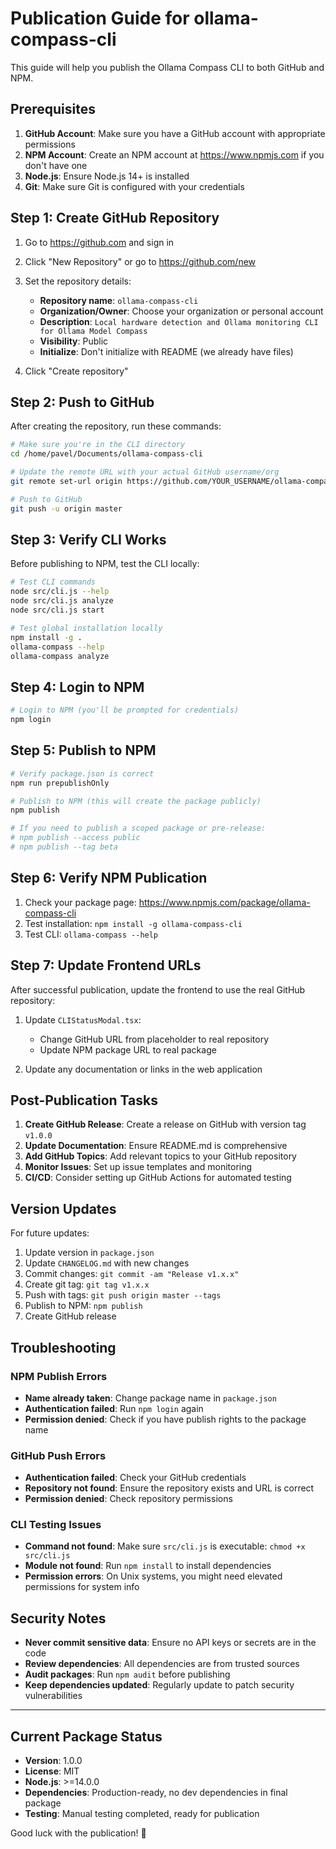 # Publication Guide for ollama-compass-cli

This guide will help you publish the Ollama Compass CLI to both GitHub and NPM.

## Prerequisites

1. **GitHub Account**: Make sure you have a GitHub account with appropriate permissions
2. **NPM Account**: Create an NPM account at https://www.npmjs.com if you don't have one
3. **Node.js**: Ensure Node.js 14+ is installed
4. **Git**: Make sure Git is configured with your credentials

## Step 1: Create GitHub Repository

1. Go to https://github.com and sign in
2. Click "New Repository" or go to https://github.com/new
3. Set the repository details:
   - **Repository name**: `ollama-compass-cli`
   - **Organization/Owner**: Choose your organization or personal account
   - **Description**: `Local hardware detection and Ollama monitoring CLI for Ollama Model Compass`
   - **Visibility**: Public
   - **Initialize**: Don't initialize with README (we already have files)

4. Click "Create repository"

## Step 2: Push to GitHub

After creating the repository, run these commands:

```bash
# Make sure you're in the CLI directory
cd /home/pavel/Documents/ollama-compass-cli

# Update the remote URL with your actual GitHub username/org
git remote set-url origin https://github.com/YOUR_USERNAME/ollama-compass-cli.git

# Push to GitHub
git push -u origin master
```

## Step 3: Verify CLI Works

Before publishing to NPM, test the CLI locally:

```bash
# Test CLI commands
node src/cli.js --help
node src/cli.js analyze
node src/cli.js start

# Test global installation locally
npm install -g .
ollama-compass --help
ollama-compass analyze
```

## Step 4: Login to NPM

```bash
# Login to NPM (you'll be prompted for credentials)
npm login
```

## Step 5: Publish to NPM

```bash
# Verify package.json is correct
npm run prepublishOnly

# Publish to NPM (this will create the package publicly)
npm publish

# If you need to publish a scoped package or pre-release:
# npm publish --access public
# npm publish --tag beta
```

## Step 6: Verify NPM Publication

1. Check your package page: https://www.npmjs.com/package/ollama-compass-cli
2. Test installation: `npm install -g ollama-compass-cli`
3. Test CLI: `ollama-compass --help`

## Step 7: Update Frontend URLs

After successful publication, update the frontend to use the real GitHub repository:

1. Update `CLIStatusModal.tsx`:
   - Change GitHub URL from placeholder to real repository
   - Update NPM package URL to real package

2. Update any documentation or links in the web application

## Post-Publication Tasks

1. **Create GitHub Release**: Create a release on GitHub with version tag `v1.0.0`
2. **Update Documentation**: Ensure README.md is comprehensive
3. **Add GitHub Topics**: Add relevant topics to your GitHub repository
4. **Monitor Issues**: Set up issue templates and monitoring
5. **CI/CD**: Consider setting up GitHub Actions for automated testing

## Version Updates

For future updates:

1. Update version in `package.json`
2. Update `CHANGELOG.md` with new changes
3. Commit changes: `git commit -am "Release v1.x.x"`
4. Create git tag: `git tag v1.x.x`
5. Push with tags: `git push origin master --tags`
6. Publish to NPM: `npm publish`
7. Create GitHub release

## Troubleshooting

### NPM Publish Errors

- **Name already taken**: Change package name in `package.json`
- **Authentication failed**: Run `npm login` again
- **Permission denied**: Check if you have publish rights to the package name

### GitHub Push Errors

- **Authentication failed**: Check your GitHub credentials
- **Repository not found**: Ensure the repository exists and URL is correct
- **Permission denied**: Check repository permissions

### CLI Testing Issues

- **Command not found**: Make sure `src/cli.js` is executable: `chmod +x src/cli.js`
- **Module not found**: Run `npm install` to install dependencies
- **Permission errors**: On Unix systems, you might need elevated permissions for system info

## Security Notes

- **Never commit sensitive data**: Ensure no API keys or secrets are in the code
- **Review dependencies**: All dependencies are from trusted sources
- **Audit packages**: Run `npm audit` before publishing
- **Keep dependencies updated**: Regularly update to patch security vulnerabilities

---

## Current Package Status

- **Version**: 1.0.0
- **License**: MIT
- **Node.js**: >=14.0.0
- **Dependencies**: Production-ready, no dev dependencies in final package
- **Testing**: Manual testing completed, ready for publication

Good luck with the publication! 🚀